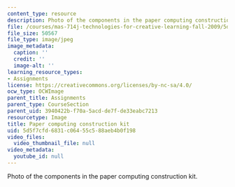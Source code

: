 ```yaml
---
content_type: resource
description: Photo of the components in the paper computing construction kit.
file: /courses/mas-714j-technologies-for-creative-learning-fall-2009/5d5f7cfd6831c06455c588aeb4b0f198_Image1.jpg
file_size: 50567
file_type: image/jpeg
image_metadata:
  caption: ''
  credit: ''
  image-alt: ''
learning_resource_types:
- Assignments
license: https://creativecommons.org/licenses/by-nc-sa/4.0/
ocw_type: OCWImage
parent_title: Assignments
parent_type: CourseSection
parent_uid: 3940422b-f70a-5acd-de7f-de33eabc7213
resourcetype: Image
title: Paper computing construction kit
uid: 5d5f7cfd-6831-c064-55c5-88aeb4b0f198
video_files:
  video_thumbnail_file: null
video_metadata:
  youtube_id: null
---
```

Photo of the components in the paper computing construction kit.